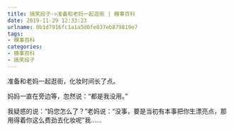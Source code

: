 ```yaml
---
title: 搞笑段子->准备和老妈一起逛街 | 糗事百科
date: 2019-11-29 12:33:23
urlname: 0b1d7916fc1a1a5d0fe837eb879819e7
tags: 
- 糗事百科
categories:
- 糗事百科
- 搞笑段子
---
```

准备和老妈一起逛街，化妆时间长了点。

妈妈一直在旁边等，忽然说：“都是我没用。”

我疑惑的说：“妈您怎么了？”老妈说：“没事，要是当初有本事把你生漂亮点，那用得着你这么费劲去化妆呢”我……


